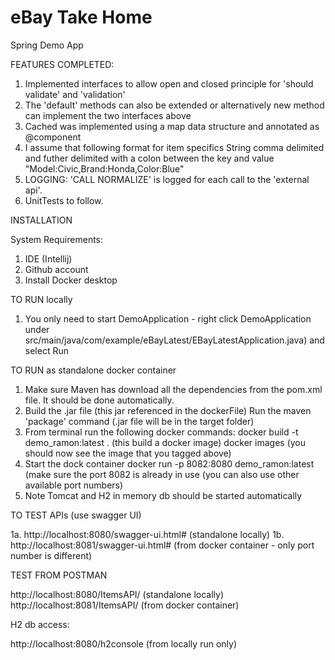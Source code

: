 # eBay Take Home

Spring Demo App

FEATURES COMPLETED:

1. Implemented interfaces to allow open and closed principle for 'should validate' and 'validation'
2. The 'default' methods can also be extended or alternatively new method can implement the two interfaces above
3. Cached was implemented using a map data structure and annotated as @component
4. I assume that following format for item specifics String comma delimited and futher delimited with a colon between the key and value
   "Model:Civic,Brand:Honda,Color:Blue"
5. LOGGING:
   'CALL NORMALIZE' is logged for each call to the 'external api'. 
6. UnitTests to follow. 



INSTALLATION

System Requirements:

1. IDE (Intellij)
2. Github account
3. Install Docker desktop

TO RUN locally

1. You only need to start DemoApplication - right click DemoApplication under
   src/main/java/com/example/eBayLatest/EBayLatestApplication.java) and select Run

TO RUN as standalone docker container

1. Make sure Maven has download all the dependencies from the pom.xml file. It should be done automatically.
2. Build the .jar file (this jar referenced in the dockerFile)
   Run the maven 'package' command (.jar file will be in the target folder)
3. From terminal run the following docker commands:
   docker build -t  demo_ramon:latest .  (this build a docker image)
   docker images (you should now see the image that you tagged above)
4. Start the dock container
   docker run -p 8082:8080 demo_ramon:latest  (make sure the port 8082 is already in use
   (you can also use other available port numbers)
5. Note Tomcat and H2 in memory db should be started automatically


TO TEST APIs (use swagger UI)

1a. http://localhost:8080/swagger-ui.html#    (standalone locally)
1b. http://localhost:8081/swagger-ui.html#    (from docker container - only port number is different)


TEST FROM POSTMAN

http://localhost:8080/ItemsAPI/    (standalone locally)
http://localhost:8081/ItemsAPI/    (from docker container)

H2 db access:

http://localhost:8080/h2console    (from locally run only)



